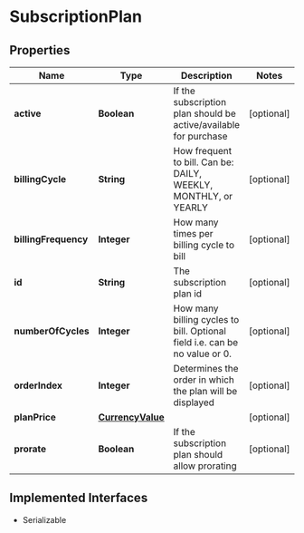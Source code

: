 

# SubscriptionPlan


## Properties

| Name | Type | Description | Notes |
|------------ | ------------- | ------------- | -------------|
|**active** | **Boolean** | If the subscription plan should be active/available for purchase |  [optional] |
|**billingCycle** | **String** | How frequent to bill. Can be: DAILY, WEEKLY, MONTHLY, or YEARLY |  [optional] |
|**billingFrequency** | **Integer** | How many times per billing cycle to bill |  [optional] |
|**id** | **String** | The subscription plan id |  [optional] |
|**numberOfCycles** | **Integer** | How many billing cycles to bill. Optional field i.e. can be no value or 0. |  [optional] |
|**orderIndex** | **Integer** | Determines the order in which the plan will be displayed |  [optional] |
|**planPrice** | [**CurrencyValue**](CurrencyValue.md) |  |  [optional] |
|**prorate** | **Boolean** | If the subscription plan should allow prorating |  [optional] |


## Implemented Interfaces

* Serializable

